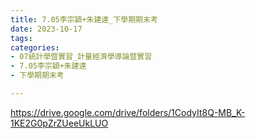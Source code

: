 ```yaml
---
title: 7.05李宗穎+朱建達_下學期期末考
date: 2023-10-17
tags: 
categories:
- 07統計學暨實習_計量經濟學導論暨實習
- 7.05李宗穎+朱建達
- 下學期期末考

---
```

https://drive.google.com/drive/folders/1CodyIt8Q-MB_K-1KE2G0pZrZUeeUkLUO
